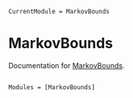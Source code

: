 ```@meta
CurrentModule = MarkovBounds
```

# MarkovBounds

Documentation for [MarkovBounds](https://github.com/FHoltorf/MarkovBounds.jl).

```@index
```

```@autodocs
Modules = [MarkovBounds]
```

